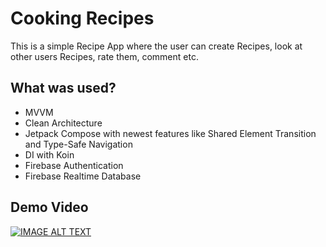 # Cooking Recipes
This is a simple Recipe App where the user can create Recipes, look at other users Recipes, rate them, comment etc.

## What was used?
- MVVM
- Clean Architecture
- Jetpack Compose with newest features like Shared Element Transition and Type-Safe Navigation
- DI with Koin
- Firebase Authentication
- Firebase Realtime Database

## Demo Video
[![IMAGE ALT TEXT](http://img.youtube.com/vi/j5yz8eyefFg/0.jpg)](http://www.youtube.com/watch?v=j5yz8eyefFg)
